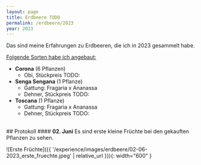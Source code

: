 ```yaml
---
layout: page
title: Erdbeere TODO
permalink: /erdbeere/2023
year: 2023
---
```


Das sind meine Erfahrungen zu Erdbeeren, die ich in 2023 gesammelt habe.

<u>Folgende Sorten habe ich angebaut:</u>

- **Corona** (6 Pflanzen)
    - Obi, Stückpreis TODO:
- **Senga Sengana** (1 Pflanze)
    - Gattung: Fragaria x Ananassa
    - Dehner, Stückpreis TODO:
- **Toscana** (1 Pflanze)
    - Gattung: Fragaria x Ananassa
    - Dehner, Stückpreis TODO:

<br>
## Protokoll
#### <b>02. Juni</b>
Es sind erste kleine Früchte bei den gekauften Pflanzen zu sehen.

![Erste Früchte]({{ '/experience/images/erdbeere/02-06-2023_erste_fruechte.jpeg' | relative_url }}){: width="600" }
